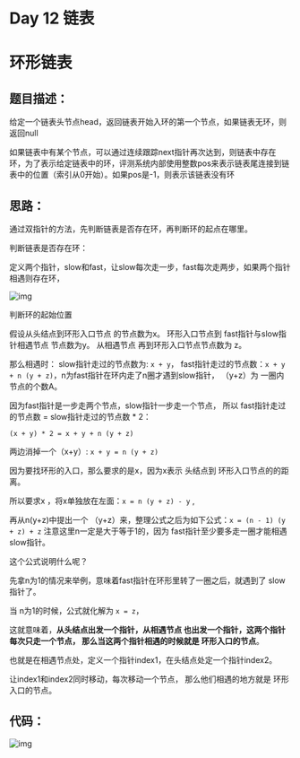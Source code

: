 # Day 12 链表

# 环形链表

## 题目描述：

给定一个链表头节点head，返回链表开始入环的第一个节点，如果链表无环，则返回null

如果链表中有某个节点，可以通过连续跟踪next指针再次达到，则链表中存在环，为了表示给定链表中的环，评测系统内部使用整数pos来表示链表尾连接到链表中的位置（索引从0开始）。如果pos是-1，则表示该链表没有环

## 思路：

通过双指针的方法，先判断链表是否存在环，再判断环的起点在哪里。  

判断链表是否存在环：

定义两个指针，slow和fast，让slow每次走一步，fast每次走两步，如果两个指针相遇则存在环，

![img](https://ziyuantypora.oss-cn-beijing.aliyuncs.com/1741956649605-a7c59129-734d-44ac-99bb-9291cd840c3c.jpeg)

判断环的起始位置

假设从头结点到环形入口节点 的节点数为x。 环形入口节点到 fast指针与slow指针相遇节点 节点数为y。 从相遇节点 再到环形入口节点节点数为 z。

那么相遇时： slow指针走过的节点数为: `x + y`， fast指针走过的节点数：`x + y + n (y + z)`，n为fast指针在环内走了n圈才遇到slow指针， （y+z）为 一圈内节点的个数A。

因为fast指针是一步走两个节点，slow指针一步走一个节点， 所以 fast指针走过的节点数 = slow指针走过的节点数 * 2：

```
(x + y) * 2 = x + y + n (y + z)
```

两边消掉一个（x+y）: `x + y = n (y + z)`

因为要找环形的入口，那么要求的是x，因为x表示 头结点到 环形入口节点的的距离。

所以要求x ，将x单独放在左面：`x = n (y + z) - y` ,

再从n(y+z)中提出一个 （y+z）来，整理公式之后为如下公式：`x = (n - 1) (y + z) + z` 注意这里n一定是大于等于1的，因为 fast指针至少要多走一圈才能相遇slow指针。

这个公式说明什么呢？

先拿n为1的情况来举例，意味着fast指针在环形里转了一圈之后，就遇到了 slow指针了。

当 n为1的时候，公式就化解为 `x = z`，

这就意味着，**从头结点出发一个指针，从相遇节点 也出发一个指针，这两个指针每次只走一个节点， 那么当这两个指针相遇的时候就是 环形入口的节点**。

也就是在相遇节点处，定义一个指针index1，在头结点处定一个指针index2。

让index1和index2同时移动，每次移动一个节点， 那么他们相遇的地方就是 环形入口的节点。

## 代码：

![img](https://ziyuantypora.oss-cn-beijing.aliyuncs.com/1741956729258-1d50d5eb-466e-4c65-a296-ad1b663f7021.png)